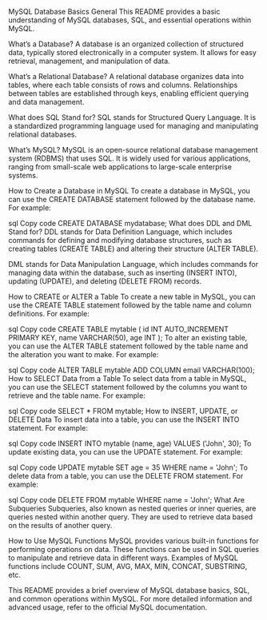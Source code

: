 MySQL Database Basics
General
This README provides a basic understanding of MySQL databases, SQL, and essential operations within MySQL.

What’s a Database?
A database is an organized collection of structured data, typically stored electronically in a computer system. It allows for easy retrieval, management, and manipulation of data.

What’s a Relational Database?
A relational database organizes data into tables, where each table consists of rows and columns. Relationships between tables are established through keys, enabling efficient querying and data management.

What does SQL Stand for?
SQL stands for Structured Query Language. It is a standardized programming language used for managing and manipulating relational databases.

What’s MySQL?
MySQL is an open-source relational database management system (RDBMS) that uses SQL. It is widely used for various applications, ranging from small-scale web applications to large-scale enterprise systems.

How to Create a Database in MySQL
To create a database in MySQL, you can use the CREATE DATABASE statement followed by the database name. For example:

sql
Copy code
CREATE DATABASE mydatabase;
What does DDL and DML Stand for?
DDL stands for Data Definition Language, which includes commands for defining and modifying database structures, such as creating tables (CREATE TABLE) and altering their structure (ALTER TABLE).

DML stands for Data Manipulation Language, which includes commands for managing data within the database, such as inserting (INSERT INTO), updating (UPDATE), and deleting (DELETE FROM) records.

How to CREATE or ALTER a Table
To create a new table in MySQL, you can use the CREATE TABLE statement followed by the table name and column definitions. For example:

sql
Copy code
CREATE TABLE mytable (
    id INT AUTO_INCREMENT PRIMARY KEY,
    name VARCHAR(50),
    age INT
);
To alter an existing table, you can use the ALTER TABLE statement followed by the table name and the alteration you want to make. For example:

sql
Copy code
ALTER TABLE mytable ADD COLUMN email VARCHAR(100);
How to SELECT Data from a Table
To select data from a table in MySQL, you can use the SELECT statement followed by the columns you want to retrieve and the table name. For example:

sql
Copy code
SELECT * FROM mytable;
How to INSERT, UPDATE, or DELETE Data
To insert data into a table, you can use the INSERT INTO statement. For example:

sql
Copy code
INSERT INTO mytable (name, age) VALUES ('John', 30);
To update existing data, you can use the UPDATE statement. For example:

sql
Copy code
UPDATE mytable SET age = 35 WHERE name = 'John';
To delete data from a table, you can use the DELETE FROM statement. For example:

sql
Copy code
DELETE FROM mytable WHERE name = 'John';
What Are Subqueries
Subqueries, also known as nested queries or inner queries, are queries nested within another query. They are used to retrieve data based on the results of another query.

How to Use MySQL Functions
MySQL provides various built-in functions for performing operations on data. These functions can be used in SQL queries to manipulate and retrieve data in different ways. Examples of MySQL functions include COUNT, SUM, AVG, MAX, MIN, CONCAT, SUBSTRING, etc.

This README provides a brief overview of MySQL database basics, SQL, and common operations within MySQL. For more detailed information and advanced usage, refer to the official MySQL documentation.